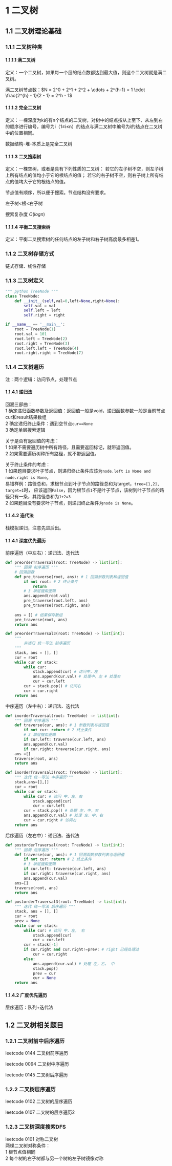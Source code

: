 # 1 二叉树
## 1.1 二叉树理论基础
### 1.1.1 二叉树种类
#### 1.1.1.1 满二叉树
定义：一个二叉树，如果每一个层的结点数都达到最大值，则这个二叉树就是满二叉树。

满二叉树节点数：$N = 2^0 + 2^1 + 2^2 + \cdots + 2^{h-1} = 1 \cdot \frac{2^{h} - 1}{2 - 1} = 2^h - 1$

#### 1.1.1.2 完全二叉树
定义：一棵深度为k的有n个结点的二叉树，对树中的结点按从上至下、从左到右的顺序进行编号，编号为i（1≤i≤n）的结点与满二叉树中编号为i的结点在二叉树中的位置相同。

数据结构-堆-本质上是完全二叉树

#### 1.1.1.3 二叉搜索树
定义：一棵空树，或者是具有下列性质的二叉树： 若它的左子树不空，则左子树上所有结点的值均小于它的根结点的值； 若它的右子树不空，则右子树上所有结点的值均大于它的根结点的值。

节点值有顺序，所以便于搜索。节点结构没有要求。

左子树<根<右子树

搜索复杂度 $O(logn)$

#### 1.1.1.4 平衡二叉搜索树
定义：平衡二叉搜索树的任何结点的左子树和右子树高度最多相差1。

### 1.1.2 二叉树存储方式
链式存储、线性存储


### 1.1.3 二叉树定义
```python
""" python TreeNode """
class TreeNode:
    def __init__(self,val=0,left=None,right=None):
        self.val = val
        self.left = left
        self.right = right

if __name__ == '__main__':
    root = TreeNode(1)
    root.val = 101
    root.left = TreeNode(2)
    root.right = TreeNode(3)
    root.left.left = TreeNode(4)
    root.right.right = TreeNode(7)
```

### 1.1.4 二叉树遍历
注：两个逻辑：访问节点，处理节点

#### 1.1.4.1 递归法
回溯三部曲：\
1 确定递归函数参数及返回值：返回值一般是void，递归函数参数一般是当前节点cur和result结果数组\
2 确定递归终止条件：遇到空节点`cur==None`\
3 确定单层搜索逻辑

关于是否有返回值的考虑：  
1 如果不需要遍历树中所有路径，且需要返回标记，就带返回值。  
2 如果需要遍历树种所有路径，就不带返回值。  

关于终止条件的考虑：  
1 如果题目要求叶子节点，则递归终止条件应该为`node.left is None and node.right is None`。  
易错样例：路径总和，求根节点到叶子节点的路径总和为target，`tree=[1,2], target=1`时，
应该返回`False`，因为根节点`1`不是叶子节点，该树到叶子节点的路径只有一条，其路径总和为`1+2=3`  
2 如果题目没有要求叶子节点，则递归终止条件为`node is None`。

#### 1.1.4.2 迭代法
栈模拟递归，注意先进后出。



#### 1.1.4.1 深度优先遍历
前序遍历（中左右）：递归法、迭代法
```python
def preorderTraversal(root: TreeNode) -> list[int]:
    """ 回溯 前序遍历 """
    # 回溯函数
    def pre_traverse(root, ans): # 1 回溯参数列表和返回值
        if not root: # 2 终止条件
            return
        # 3 单层搜索逻辑
        ans.append(root.val)
        pre_traverse(root.left, ans)
        pre_traverse(root.right, ans)
        
    ans = [] # 结果保存数组
    pre_traverse(root, ans)
    return ans

```
```python
def preorderTraversal3(root: TreeNode) -> list[int]:
    """
        非递归 统一写法 前序遍历
    """
    stack, ans = [], []
    cur = root
    while cur or stack:
        while cur:
            stack.append(cur) # 访问中，左
            ans.append(cur.val) # 处理中，左 # 处理右
            cur = cur.left
        cur = stack.pop() # 访问右
        cur = cur.right
    return ans
```

中序遍历（左中右）：递归法、迭代法
```python
def inorderTraversal(root: TreeNode) -> list[int]:
    """ 回溯 中序遍历 """
    def traverse(cur, ans): # 1 参数列表与返回值
        if not cur: return # 2 终止条件
        # 3 单层搜索逻辑
        if cur.left: traverse(cur.left, ans)
        ans.append(cur.val)
        if cur.right: traverse(cur.right, ans)
    ans =[]
    traverse(root, ans)
    return ans
```
```python
def inorderTraversal3(root: TreeNode) -> list[int]:
    """ 迭代 统一写法 中序遍历"""
    stack,ans=[],[]
    cur = root
    while cur or stack:
        while cur: # 访问 中，左，右
            stack.append(cur)
            cur = cur.left
        cur = stack.pop() # 处理 左，中，右
        ans.append(cur.val) # 处理 左，中，右
        cur = cur.right # 访问右
    return ans
```
后序遍历（左右中）：递归法、迭代法
```python
def postorderTraversal(root: TreeNode) -> list[int]:
    """ 回溯 后序遍历 """
    def traverse(cur, ans): # 1 回溯函数参数列表与返回值
        if not cur: return # 2 终止条件
        # 3 单层搜索逻辑
        if cur.left: traverse(cur.left, ans)
        if cur.right: traverse(cur.right, ans)
        ans.append(cur.val)
    ans=[]
    traverse(root, ans)
    return ans
```
```python
def postorderTraversal3(root: TreeNode) -> list[int]:
    """ 迭代 统一写法 后序遍历 """
    stack, ans = [], []
    cur = root
    prev = None
    while cur or stack:
        while cur: # 访问 中，左， 右
            stack.append(cur)
            cur = cur.left
        cur = stack[-1]
        if cur.right and cur.right!=prev: # right 已经处理过
            cur = cur.right
        else:
            ans.append(cur.val) # 处理 左，右， 中
            stack.pop()
            prev = cur
            cur = None
    return ans
```

#### 1.1.4.2 广度优先遍历
层序遍历：队列+迭代法

## 1.2 二叉树相关题目
### 1.2.1 二叉树前中后序遍历
leetcode 0144 二叉树前序遍历

leetcode 0094 二叉树中序遍历

leetcode 0145 二叉树后序遍历
### 1.2.2 二叉树层序遍历
leetcode 0102 二叉树的层序遍历

leetcode 0107 二叉树的层序遍历2

### 1.2.3 二叉树深度搜索DFS
leetcode 0101 对称二叉树  
两棵二叉树对称条件：  
1 根节点值相同  
2 每个树的右子树都与另一个树的左子树镜像对称  





